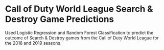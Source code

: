# Call of Duty World League Search & Destroy Game Predictions
Used Logistic Regression and Random Forest Classification to predict the outcome of Search &amp; Destroy games from the Call of Duty World League for the 2018 and 2019 seasons.
